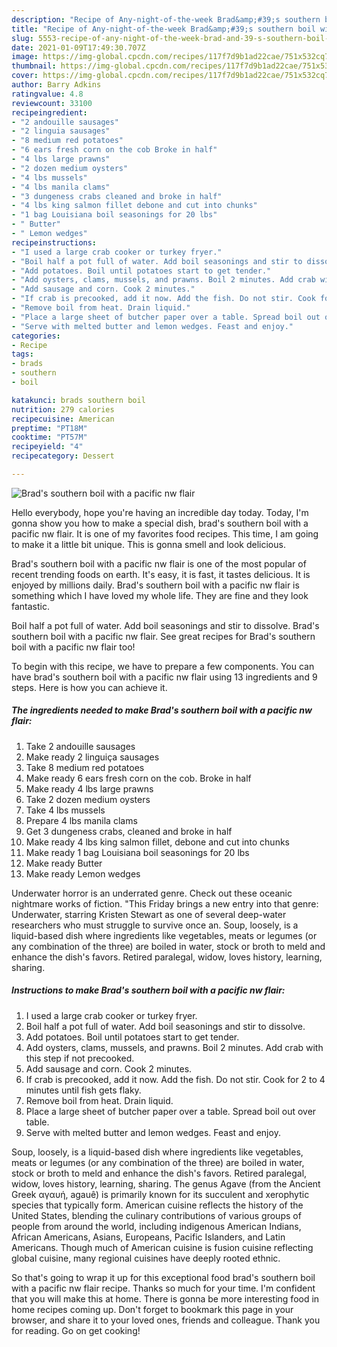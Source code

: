 ```yaml
---
description: "Recipe of Any-night-of-the-week Brad&amp;#39;s southern boil with a pacific nw flair"
title: "Recipe of Any-night-of-the-week Brad&amp;#39;s southern boil with a pacific nw flair"
slug: 5553-recipe-of-any-night-of-the-week-brad-and-39-s-southern-boil-with-a-pacific-nw-flair
date: 2021-01-09T17:49:30.707Z
image: https://img-global.cpcdn.com/recipes/117f7d9b1ad22cae/751x532cq70/brads-southern-boil-with-a-pacific-nw-flair-recipe-main-photo.jpg
thumbnail: https://img-global.cpcdn.com/recipes/117f7d9b1ad22cae/751x532cq70/brads-southern-boil-with-a-pacific-nw-flair-recipe-main-photo.jpg
cover: https://img-global.cpcdn.com/recipes/117f7d9b1ad22cae/751x532cq70/brads-southern-boil-with-a-pacific-nw-flair-recipe-main-photo.jpg
author: Barry Adkins
ratingvalue: 4.8
reviewcount: 33100
recipeingredient:
- "2 andouille sausages"
- "2 linguia sausages"
- "8 medium red potatoes"
- "6 ears fresh corn on the cob Broke in half"
- "4 lbs large prawns"
- "2 dozen medium oysters"
- "4 lbs mussels"
- "4 lbs manila clams"
- "3 dungeness crabs cleaned and broke in half"
- "4 lbs king salmon fillet debone and cut into chunks"
- "1 bag Louisiana boil seasonings for 20 lbs"
- " Butter"
- " Lemon wedges"
recipeinstructions:
- "I used a large crab cooker or turkey fryer."
- "Boil half a pot full of water. Add boil seasonings and stir to dissolve."
- "Add potatoes. Boil until potatoes start to get tender."
- "Add oysters, clams, mussels, and prawns. Boil 2 minutes. Add crab with this step if not precooked."
- "Add sausage and corn. Cook 2 minutes."
- "If crab is precooked, add it now. Add the fish. Do not stir. Cook for 2 to 4 minutes until fish gets flaky."
- "Remove boil from heat. Drain liquid."
- "Place a large sheet of butcher paper over a table. Spread boil out over table."
- "Serve with melted butter and lemon wedges. Feast and enjoy."
categories:
- Recipe
tags:
- brads
- southern
- boil

katakunci: brads southern boil 
nutrition: 279 calories
recipecuisine: American
preptime: "PT18M"
cooktime: "PT57M"
recipeyield: "4"
recipecategory: Dessert

---
```



![Brad&#39;s southern boil with a pacific nw flair](https://img-global.cpcdn.com/recipes/117f7d9b1ad22cae/751x532cq70/brads-southern-boil-with-a-pacific-nw-flair-recipe-main-photo.jpg)

Hello everybody, hope you're having an incredible day today. Today, I'm gonna show you how to make a special dish, brad&#39;s southern boil with a pacific nw flair. It is one of my favorites food recipes. This time, I am going to make it a little bit unique. This is gonna smell and look delicious.

Brad&#39;s southern boil with a pacific nw flair is one of the most popular of recent trending foods on earth. It's easy, it is fast, it tastes delicious. It is enjoyed by millions daily. Brad&#39;s southern boil with a pacific nw flair is something which I have loved my whole life. They are fine and they look fantastic.

Boil half a pot full of water. Add boil seasonings and stir to dissolve. Brad&#39;s southern boil with a pacific nw flair. See great recipes for Brad&#39;s southern boil with a pacific nw flair too!


To begin with this recipe, we have to prepare a few components. You can have brad&#39;s southern boil with a pacific nw flair using 13 ingredients and 9 steps. Here is how you can achieve it.

<!--inarticleads1-->

##### The ingredients needed to make Brad&#39;s southern boil with a pacific nw flair:

1. Take 2 andouille sausages
1. Make ready 2 linguiça sausages
1. Take 8 medium red potatoes
1. Make ready 6 ears fresh corn on the cob. Broke in half
1. Make ready 4 lbs large prawns
1. Take 2 dozen medium oysters
1. Take 4 lbs mussels
1. Prepare 4 lbs manila clams
1. Get 3 dungeness crabs, cleaned and broke in half
1. Make ready 4 lbs king salmon fillet, debone and cut into chunks
1. Make ready 1 bag Louisiana boil seasonings for 20 lbs
1. Make ready  Butter
1. Make ready  Lemon wedges


Underwater horror is an underrated genre. Check out these oceanic nightmare works of fiction. &#34;This Friday brings a new entry into that genre: Underwater, starring Kristen Stewart as one of several deep-water researchers who must struggle to survive once an. Soup, loosely, is a liquid-based dish where ingredients like vegetables, meats or legumes (or any combination of the three) are boiled in water, stock or broth to meld and enhance the dish&#39;s favors. Retired paralegal, widow, loves history, learning, sharing. 

<!--inarticleads2-->

##### Instructions to make Brad&#39;s southern boil with a pacific nw flair:

1. I used a large crab cooker or turkey fryer.
1. Boil half a pot full of water. Add boil seasonings and stir to dissolve.
1. Add potatoes. Boil until potatoes start to get tender.
1. Add oysters, clams, mussels, and prawns. Boil 2 minutes. Add crab with this step if not precooked.
1. Add sausage and corn. Cook 2 minutes.
1. If crab is precooked, add it now. Add the fish. Do not stir. Cook for 2 to 4 minutes until fish gets flaky.
1. Remove boil from heat. Drain liquid.
1. Place a large sheet of butcher paper over a table. Spread boil out over table.
1. Serve with melted butter and lemon wedges. Feast and enjoy.


Soup, loosely, is a liquid-based dish where ingredients like vegetables, meats or legumes (or any combination of the three) are boiled in water, stock or broth to meld and enhance the dish&#39;s favors. Retired paralegal, widow, loves history, learning, sharing. The genus Agave (from the Ancient Greek αγαυή, agauê) is primarily known for its succulent and xerophytic species that typically form. American cuisine reflects the history of the United States, blending the culinary contributions of various groups of people from around the world, including indigenous American Indians, African Americans, Asians, Europeans, Pacific Islanders, and Latin Americans. Though much of American cuisine is fusion cuisine reflecting global cuisine, many regional cuisines have deeply rooted ethnic. 

So that's going to wrap it up for this exceptional food brad&#39;s southern boil with a pacific nw flair recipe. Thanks so much for your time. I'm confident that you will make this at home. There is gonna be more interesting food in home recipes coming up. Don't forget to bookmark this page in your browser, and share it to your loved ones, friends and colleague. Thank you for reading. Go on get cooking!
